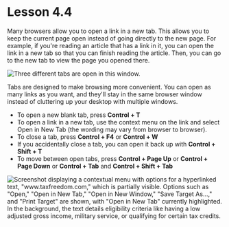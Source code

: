 # Lesson 4.4

Many browsers allow you to open a link in a new tab. This allows you to keep the current page open instead of going directly to the new page. For example, if you're reading an article that has a link in it, you can open the link in a new tab so that you can finish reading the article. Then, you can go to the new tab to view the page you opened there.

![Three different tabs are open in this
window.](https://lh6.googleusercontent.com/V9YCG7iiCAPwytL4LH055phisiBbLlRoBSf2ojyK8sGUn2BKeMYrF6bmbwxqwDo3AzfE7NZFMyq8wl5n0ph9vHgNCxKGiKNSghHFIj1KTckif-w70nSQeAP_xY3pvoB43LmndbA)

Tabs are designed to make browsing more convenient. You can open as many links as you want, and they'll stay in the same browser window instead of cluttering up your desktop with multiple windows.

- To open a new blank tab, press **Control + T**
- To open a link in a new tab, use the context menu on the link and   select Open in New Tab (the wording may vary from browser to browser).
- To close a tab, press **Control + F4** or **Control + W**
- If you accidentally close a tab, you can open it back up with **Control + Shift + T**
- To move between open tabs, press **Control + Page Up** or **Control + Page Down** or **Control + Tab** and **Control + Shift + Tab**

![Screenshot displaying a contextual menu with options for a hyperlinked text, "www.taxfreedom.com," which is partially visible. Options such as "Open," "Open in New Tab," "Open in New Window," "Save Target As...," and "Print Target" are shown, with "Open in New Tab" currently highlighted. In the background, the text details eligibility criteria like having a low adjusted gross income, military service, or qualifying for certain tax credits.](https://lh6.googleusercontent.com/E-9etciTIsKfDS9cUtGufqCz0jXGizPYh39kGO-yGHTSjBrfDFMCxaI0NPp38biLuNypHFGQGH7t4rQLCnJRHCU8U70G_DtwFqu7d4nEa6c5XCtUwVYVuUCwRfAza0T0a2QtGLg)
